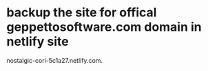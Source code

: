 # backup the site for offical geppettosoftware.com domain in netlify site 

nostalgic-cori-5c1a27.netlify.com.